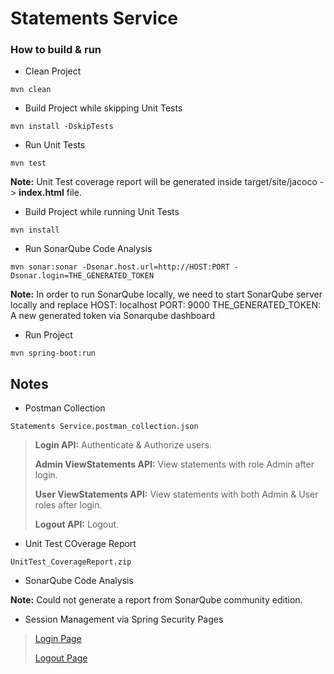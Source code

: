 # Statements Service

### How to build & run

* Clean Project
```
mvn clean
```

* Build Project while skipping Unit Tests
```
mvn install -DskipTests 
```

* Run Unit Tests
```
mvn test
```
**Note:** Unit Test coverage report will be generated inside target/site/jacoco -> **index.html** file.

* Build Project while running Unit Tests
```
mvn install
```

* Run SonarQube Code Analysis
```
mvn sonar:sonar -Dsonar.host.url=http://HOST:PORT -Dsonar.login=THE_GENERATED_TOKEN
```
**Note:** In order to run SonarQube locally, we need to start SonarQube server locally and replace 
HOST: localhost
PORT: 9000
THE_GENERATED_TOKEN: A new generated token via Sonarqube dashboard


* Run Project
```
mvn spring-boot:run
```

## Notes

* Postman Collection
```
Statements Service.postman_collection.json
```

> **Login API:** Authenticate & Authorize users.
>
> **Admin ViewStatements API:** View statements with role Admin after login.
>
> **User ViewStatements API:** View statements with both Admin & User roles after login.
>
> **Logout API:** Logout.

* Unit Test COverage Report
```
UnitTest_CoverageReport.zip
```

* SonarQube Code Analysis

**Note:** Could not generate a report from SonarQube community edition.

* Session Management via Spring Security Pages

> [Login Page](http://localhost:8099/login)
>
> [Logout Page](http://localhost:8099/logout)
